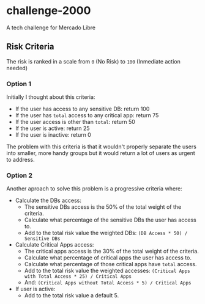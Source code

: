 # challenge-2000
A tech challenge for Mercado Libre

## Risk Criteria
The risk is ranked in a scale from `0` (No Risk) to `100` (Inmediate action needed)

### Option 1
Initially I thought about this criteria:

* If the user has access to any sensitive DB: return 100
* If the user has `total` access to any critical app: return 75
* If the user access is other than `total`: return 50
* If the user is active: return 25
* If the user is inactive: return 0

The problem with this criteria is that it wouldn't properly separate the users into smaller, more handy groups but it would return a lot of users as urgent to address.

### Option 2
Another aproach to solve this problem is a progressive criteria where:

* Calculate the DBs access:
  * The sensitive DBs access is the 50% of the total weight of the criteria.
  * Calculate what percentage of the sensitive DBs the user has access to.
  * Add to the total risk value the weighted DBs: `(DB Access * 50) / Sensitive DBs`
* Calculate Critical Apps access:
  * The critical apps access is the 30% of the total weight of the criteria.
  * Calculate what percentage of critical apps the user has access to.
  * Calculate what percentage of those critical apps have `total` access.
  * Add to the total risk value the weighted accesses: `(Critical Apps with Total Access * 25) / Critical Apps`
  * And: `(Critical Apps without Total Access * 5) / Critical Apps`
* If user is active:
  * Add to the total risk value a default 5.